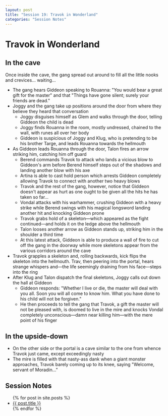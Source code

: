 ```yaml
---
layout: post
title: "Session 19: Travok in Wonderland"
categories: "Session Notes"
---
```

# Travok in Wonderland

## In the cave
Once inside the cave, the gang spread out around to fill all the little nooks and crevices... waiting...
  - The gang hears Giddeon speaking to Rouanna: "You would bear a great gift for the master" and that "Things have gone silent; surely your friends are dead."
  - Joggy and the gang take up positions around the door from where they believe they heard that conversation
    - Joggy disguises himself as Glem and walks through the door, telling Giddeon the child is dead
    - Joggy finds Rouanna in the room, mostly undressed, chained to the wall, with runes all over her body
    - Giddeon is suspicious of Joggy and Klug, who is pretending to be his brother Targe, and leads Rouanna towards the hellmouth
  - As Giddeon leads Rouanna through the door, Talon fires an arrow striking him, catching him off guard
    - Berend commands Travok to attack who lands a vicious blow to Giddeon's arm before Berend himself steps out of the shadows and landing another blow with his axe
    - Artina is able to cast hold person which arrests Giddeon completely allowing Travok to connect with another two heavy blows
    - Travok and the rest of the gang, however, notice that Giddeon doesn't appear as hurt as one ought to be given all the hits he has taken so far...
    - Vondal attacks with his warhammer, crushing Giddeon with a heavy strike while Berend swings with his magical longsword landing another hit and knocking Giddeon prone
    - Travok grabs hold of a skeleton—which appeared as the fight continued—and holds it on the ledge above the hellmouth
    - Talon looses another arrow as Giddeon stands up, striking him in the shoulder a third time
    - At this latest attack, Giddeon is able to produce a wall of fire to cut off the gang in the doorway while more skeletons appear from the various corridors around the cave
  - Travok grapples a skeleton and, rolling backwards, kick flips the skeleton into the hellmouth. Trav, then peering into the portal, hears strange whispers and—the life seemingly draining from his face—steps into the ring
  - After Klug and Talon dispatch the final skeletons, Joggy calls out down the hall at Giddeon
    - Giddeon responds: "Whether I live or die, the master will deal with you all. Soon you will all come to know him. What you have done to his child will not be forgiven."
    - He then proceeds to tell the gang that Travok, a gift the master will not be pleased with, is doomed to live in the mire and knocks Vondal completely unconscious—damn near killing him—with the mere point of his finger

## In the upside-down
  - On the other side or the portal is a cave similar to the one from whence Travok just came, except exceedingly nasty
  - The mire is filled with that nasty-ass dank when a giant monster approaches, Travok barely coming up to its knee, saying "Welcome, servant of Moradin..."

## Session Notes
  <ul>
    {% for post in site.posts %}
      <li>
        <a href="{{ post.url | prepend: site.github.url }}">{{ post.title }}</a>
      </li>
    {% endfor %}
  </ul>
